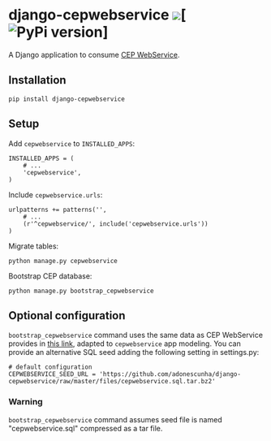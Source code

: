 # django-cepwebservice [<img src="https://secure.travis-ci.org/adonescunha/django-cepwebservice.png?branch=master">](http://travis-ci.org/adonescunha/django-cepwebservice)[![PyPi version](https://pypip.in/v/django-cepwebservice/badge.png)]

A Django application to consume [CEP WebService](http://republicavirtual.com.br/cep/).

## Installation

```
pip install django-cepwebservice
```

## Setup

Add `cepwebservice` to `INSTALLED_APPS`:

```
INSTALLED_APPS = (
    # ...
    'cepwebservice',
)
```

Include `cepwebservice.urls`:

```
urlpatterns += patterns('',
    # ...
    (r'^cepwebservice/', include('cepwebservice.urls'))
)
```

Migrate tables:

```
python manage.py cepwebservice
```

Bootstrap CEP database:

```
python manage.py bootstrap_cepwebservice
```

## Optional configuration

`bootstrap_cepwebservice` command uses the same data as CEP WebService provides in [this link](http://republicavirtual.com.br/cep/download/cep.sql.bz2), adapted to `cepwebservice` app modeling. You can provide an alternative SQL seed adding the following setting in settings.py:

```
# default configuration
CEPWEBSERVICE_SEED_URL = 'https://github.com/adonescunha/django-cepwebservice/raw/master/files/cepwebservice.sql.tar.bz2'
```

### Warning

`bootstrap_cepwebservice` command assumes seed file is named "cepwebservice.sql" compressed as a tar file.
